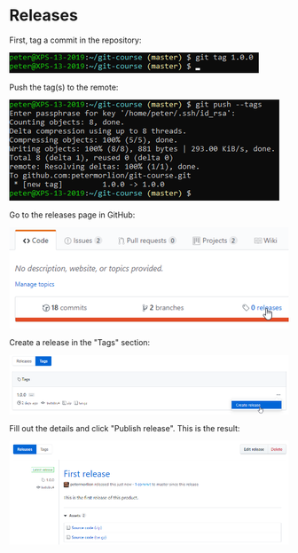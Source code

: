 # Releases

First, tag a commit in the repository:

![Git tag](../../img/git-tag.png)

Push the tag(s) to the remote:

![Git push tags](../../img/git-tag-2.png)

Go to the releases page in GitHub:

![GitHub releases](../../img/github-releases.png)

Create a release in the "Tags" section:

![GitHub releases](../../img/github-releases-2.png)

Fill out the details and click "Publish release". This is the result:

![GitHub releases](../../img/github-releases-3.png)
